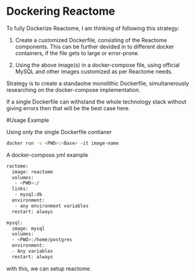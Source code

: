 # Dockering Reactome
To fully Dockerize Reactome, I am thinking of following this strategy:

1. Create a customized Dockerfile, consisting of the Reactome components. This can be further devided in to different docker containers, if the file gets to large or error-prone.

2. Using the above image(s) in a docker-compose file, using official MySQL and other images customized as per Reactome needs.

Strategy is to create a standaolne monolithic Dockerfile, simultanerously researching on the docker-compose implementation.

If a single Dockerfile can withstand the whole technology stack without giving errors then that will be the best case here.

#Usage Example

Using only the single Dockerfile contianer
```Bash
docker run -v <PWD>:<Base> -it image-name
```

A docker-compose.yml example
```Bash
ractome:
  image: reactome
  volumes:
   - <PWD>:/
  links:
   - mysql:db
  environment:
   - any environment variables
  restart: always

mysql:
  image: mysql
  volumes:
  - <PWD>:/home/postgres
  environment:
  - Any variables
  restart: always
```

with this, we can setup reactome.
